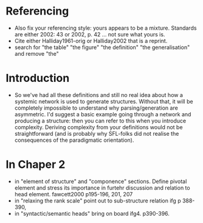 # Referencing
* Also fix your referencing style: yours appears to be a mixture. Standards are either 2002: 43 or 2002, p. 42 ... not sure what yours is.
* Cite either Halliday1961-orig or Halliday2002 that is a reprint.
* search for "the table" "the figure" "the definition" "the generalisation" and remove "the"

# Introduction
* So we've had all these definitions and still no real idea about how a systemic network is used to generate structures. Without that, it 
will be completely impossible to understand why parsing/generation are asymmetric. I'd suggest a basic example going through a network and producing a structure: then you can refer to this when you introduce complexity. Deriving complexity from your definitions would not be straightforward (and is probably why SFL-folks did not realise the consequences of the paradigmatic orientation).

# In Chaper 2
* in "element of structure" and "componence" sections. Define pivotal element and stress its importance in furtehr discussion and relation to head element. fawcett2000 p195-196, 201, 207 
* in "relaxing the rank scale" point out to sub-structure relation ifg p 388-390, 
* in "syntactic/semantic heads" bring on board ifg4. p390-396.
